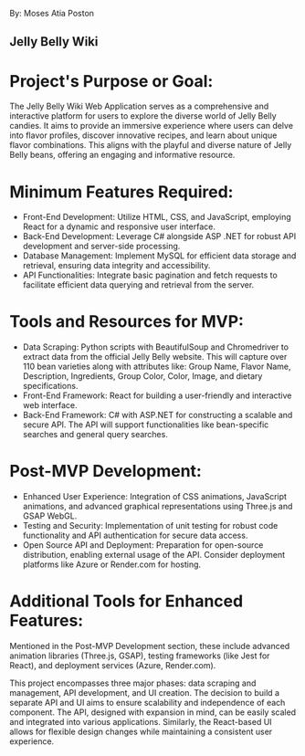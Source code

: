 By: Moses Atia Poston

## Jelly Belly Wiki

# Project's Purpose or Goal:
The Jelly Belly Wiki Web Application serves as a comprehensive and interactive platform for users to explore the diverse world of Jelly Belly candies. It aims to provide an immersive experience where users can delve into flavor profiles, discover innovative recipes, and learn about unique flavor combinations. This aligns with the playful and diverse nature of Jelly Belly beans, offering an engaging and informative resource.

# Minimum Features Required:
- Front-End Development: Utilize HTML, CSS, and JavaScript, employing React for a dynamic and responsive user interface.
- Back-End Development: Leverage C# alongside ASP .NET for robust API development and server-side processing.
- Database Management: Implement MySQL for efficient data storage and retrieval, ensuring data integrity and accessibility.
- API Functionalities: Integrate basic pagination and fetch requests to facilitate efficient data querying and retrieval from the server.

# Tools and Resources for MVP:
- Data Scraping: Python scripts with BeautifulSoup and Chromedriver to extract data from the official Jelly Belly website. This will capture over 110 bean varieties along with attributes like: Group Name, Flavor Name, Description, Ingredients, Group Color, Color, Image, and dietary specifications.
- Front-End Framework: React for building a user-friendly and interactive web interface.
- Back-End Framework: C# with ASP.NET for constructing a scalable and secure API. The API will support functionalities like bean-specific searches and general query searches.

# Post-MVP Development:
- Enhanced User Experience: Integration of CSS animations, JavaScript animations, and advanced graphical representations using Three.js and GSAP WebGL.
- Testing and Security: Implementation of unit testing for robust code functionality and API authentication for secure data access.
- Open Source API and Deployment: Preparation for open-source distribution, enabling external usage of the API. Consider deployment platforms like Azure or Render.com for hosting.

# Additional Tools for Enhanced Features:
Mentioned in the Post-MVP Development section, these include advanced animation libraries (Three.js, GSAP), testing frameworks (like Jest for React), and deployment services (Azure, Render.com).

This project encompasses three major phases: data scraping and management, API development, and UI creation. The decision to build a separate API and UI aims to ensure scalability and independence of each component. The API, designed with expansion in mind, can be easily scaled and integrated into various applications. Similarly, the React-based UI allows for flexible design changes while maintaining a consistent user experience.

